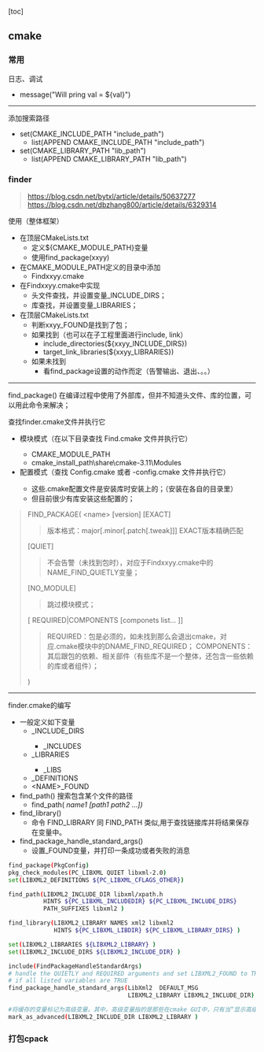 [toc]

## cmake

### 常用
日志、调试
- message("Will pring val = ${val}")


-----
添加搜索路径
- set(CMAKE_INCLUDE_PATH "include_path")
	- list(APPEND CMAKE_INCLUDE_PATH "include_path")
- set(CMAKE_LIBRARY_PATH "lib_path")
	- list(APPEND CMAKE_LIBRARY_PATH "lib_path") 


### finder
> https://blog.csdn.net/bytxl/article/details/50637277
> https://blog.csdn.net/dbzhang800/article/details/6329314


使用（整体框架）
- 在顶层CMakeLists.txt
	- 定义${CMAKE_MODULE_PATH}变量
	- 使用find_package(xxyy)
- 在CMAKE_MODULE_PATH定义的目录中添加
	- Findxxyy.cmake
- 在Findxxyy.cmake中实现
	- 头文件查找，并设置变量_INCLUDE_DIRS；
	- 库查找，并设置变量_LIBRARIES；
- 在顶层CMakeLists.txt
	- 判断xxyy_FOUND是找到了包；
	- 如果找到（也可以在子工程里面进行include, link）
		- include_directories(${xxyy_INCLUDE_DIRS})
		- target_link_libraries(${xxyy_LIBRARIES})
	- 如果未找到
		- 看find_package设置的动作而定（告警输出、退出、。。）


--- 
find_package()
在编译过程中使用了外部库，但并不知道头文件、库的位置，可以用此命令来解决；

查找finder.cmake文件并执行它
- 模块模式（在以下目录查找 Find<xx>.cmake 文件并执行它）
	- CMAKE_MODULE_PATH
	- cmake_install_path\share\cmake-3.11\Modules
- 配置模式（查找 <Name>Config.cmake 或者 <lower-case-name>-config.cmake 文件并执行它）
	- 这些.cmake配置文件是安装库时安装上的；（安装在各自的目录里）
	- 但目前很少有库安装这些配置的；


> FIND_PACKAGE(
> 	&lt;name&gt; 
>   [version] [EXACT]
>>  版本格式：major[.minor[.patch[.tweak]]]
>>  EXACT版本精确匹配
>
>   [QUIET]
>>  不会告警（未找到包时），对应于Findxxyy.cmake中的NAME_FIND_QUIETLY变量；
>
>   [NO_MODULE] 
>>  跳过模块模式；
>
>   [ REQUIRED|COMPONENTS [componets list... ]]
>>  REQUIRED：包是必须的，如未找到那么会退出cmake，对应.cmake模块中的DNAME_FIND_REQUIRED；
>>  COMPONENTS：其后跟包的依赖、相关部件（有些库不是一个整体，还包含一些依赖的库或者组件）；
>
> )



----
finder.cmake的编写
- 一般定义如下变量
	- <NAME>_INCLUDE_DIRS
		- <NAME>_INCLUDES
	- <NAME>_LIBRARIES
		- <NAME>_LIBS
	- <NAME>_DEFINITIONS
	- &lt;NAME&gt;_FOUND
- find_path() 搜索包含某个文件的路径
	- find_path(<VAR> name1 [path1 path2 ...])
- find_library()
	- 命令 FIND_LIBRARY 同 FIND_PATH 类似,用于查找链接库并将结果保存在变量中。
- find_package_handle_standard_args()
	- 设置<name>_FOUND变量，并打印一条成功或者失败的消息

```bash
find_package(PkgConfig)
pkg_check_modules(PC_LIBXML QUIET libxml-2.0)
set(LIBXML2_DEFINITIONS ${PC_LIBXML_CFLAGS_OTHER})

find_path(LIBXML2_INCLUDE_DIR libxml/xpath.h
          HINTS ${PC_LIBXML_INCLUDEDIR} ${PC_LIBXML_INCLUDE_DIRS}
          PATH_SUFFIXES libxml2 )

find_library(LIBXML2_LIBRARY NAMES xml2 libxml2
             HINTS ${PC_LIBXML_LIBDIR} ${PC_LIBXML_LIBRARY_DIRS} )

set(LIBXML2_LIBRARIES ${LIBXML2_LIBRARY} )
set(LIBXML2_INCLUDE_DIRS ${LIBXML2_INCLUDE_DIR} )

include(FindPackageHandleStandardArgs)
# handle the QUIETLY and REQUIRED arguments and set LIBXML2_FOUND to TRUE
# if all listed variables are TRUE
find_package_handle_standard_args(LibXml2  DEFAULT_MSG
                                  LIBXML2_LIBRARY LIBXML2_INCLUDE_DIR)

#将缓存的变量标记为高级变量。其中，高级变量指的是那些在cmake GUI中，只有当“显示高级选项”被打开时才会被显示的变量
mark_as_advanced(LIBXML2_INCLUDE_DIR LIBXML2_LIBRARY )
```

### 打包cpack

